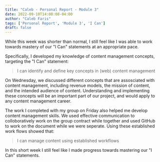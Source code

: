 ```yaml
---
title: "Caleb - Personal Report - Module 3"
date: 2022-09-10T14:08:08-04:00
author: "Caleb Faris"
tags: ['Personal Report', 'Module 3', 'I Can']
draft: false
---
```


While this week was shorter than normal, I still feel like I was able to work towards mastery of our "I Can" statements at an appropriate pace. 

Specifically, I developed my knowledge of content management concepts, targeting the "I Can" statement: 
> I can identify and define key concepts in (web) content management

On Wednesday, we discussed different concepts that are assosciated with content management, including revenue models, the mission of content, and the intended audience of content. Understanding and implementing these concepts will be an important part of our project, and would apply to any content management career. 

The work I completed with my group on Friday also helped me develop content management skills. We used effective communication to colloboratively work on the group contract while together and used GitHub to work on the document while we were seperate. Using these established work flows showed that:
>I can manage content using established workflows

In this short week I still feel like I made progress towards mastering our "I Can" statements. 